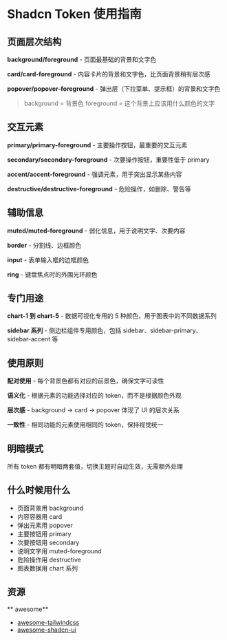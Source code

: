 # Shadcn Token 使用指南

## 页面层次结构

**background/foreground** - 页面最基础的背景和文字色

**card/card-foreground** - 内容卡片的背景和文字色，比页面背景稍有层次感

**popover/popover-foreground** - 弹出层（下拉菜单、提示框）的背景和文字色

> background = 背景色
> foreground = 这个背景上应该用什么颜色的文字

## 交互元素

**primary/primary-foreground** - 主要操作按钮，最重要的交互元素

**secondary/secondary-foreground** - 次要操作按钮，重要性低于 primary

**accent/accent-foreground** - 强调元素，用于突出显示某些内容

**destructive/destructive-foreground** - 危险操作，如删除、警告等

## 辅助信息

**muted/muted-foreground** - 弱化信息，用于说明文字、次要内容

**border** - 分割线、边框颜色

**input** - 表单输入框的边框颜色

**ring** - 键盘焦点时的外围光环颜色

## 专门用途

**chart-1 到 chart-5** - 数据可视化专用的 5 种颜色，用于图表中的不同数据系列

**sidebar 系列** - 侧边栏组件专用颜色，包括 sidebar、sidebar-primary、sidebar-accent 等

## 使用原则

**配对使用** - 每个背景色都有对应的前景色，确保文字可读性

**语义化** - 根据元素的功能选择对应的 token，而不是根据颜色外观

**层次感** - background → card → popover 体现了 UI 的层次关系

**一致性** - 相同功能的元素使用相同的 token，保持视觉统一

## 明暗模式

所有 token 都有明暗两套值，切换主题时自动生效，无需额外处理

## 什么时候用什么

- 页面背景用 background
- 内容容器用 card
- 弹出元素用 popover
- 主要按钮用 primary
- 次要按钮用 secondary
- 说明文字用 muted-foreground
- 危险操作用 destructive
- 图表数据用 chart 系列

## 资源

** awesome**
- [awesome-tailwindcss](https://github.com/aniftyco/awesome-tailwindcss)
- [awesome-shadcn-ui](https://github.com/birobirobiro/awesome-shadcn-ui)